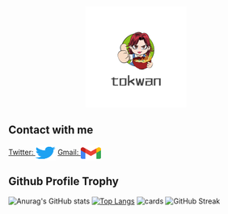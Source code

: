 

<p align="center">
  <img width="200" src=./README.assets/logo_20221212_uugai.com-1670815490572.png />

## Contact with me

<a href="https://twitter.com/begetbegot" target="blank">Twitter: <img align="center" src="README.assets\twitter-3.svg" alt="Medium" height="30" width="40" /></a>        <a href="mailto:ltokwan1024@gmail.com">Gmail: <img align="center" src="README.assets\official-gmail-icon-2020-.svg" alt="Medium" height="30" width="40" /></a>



<h2> Github Profile Trophy</h2>

![Anurag's GitHub stats](https://github-readme-stats.vercel.app/api?username=Leetungkwan&show_icons=true&theme=synthwave&show_owner)
[![Top Langs](https://github-readme-stats.vercel.app/api/top-langs/?username=Leetungkwan&layout=compact)](https://github.com/anuraghazra/github-readme-stats)
![cards](https://github-profile-summary-cards.vercel.app/api/cards/profile-details?username=Leetungkwan&theme=vue)
![GitHub Streak](https://github-readme-streak-stats.herokuapp.com?user=Leetungkwan&theme=neon-palenight&hide_border=true)
